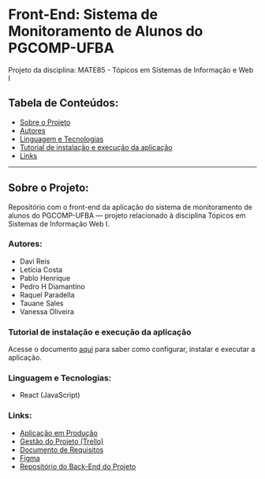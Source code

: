 ﻿# Front-End: Sistema de Monitoramento de Alunos do PGCOMP-UFBA

Projeto da disciplina: MATE85 - Tópicos em Sistemas de Informação e Web I

## Tabela de Conteúdos:

- [Sobre o Projeto](#sobre-o-projeto)
- [Autores](#autores)
- [Linguagem e Tecnologias](#linguagem-e-tecnologias)
- [Tutorial de instalação e execução da aplicação](#tutorial-de-instala%C3%A7%C3%A3o-e-execu%C3%A7%C3%A3o-da-aplica%C3%A7%C3%A3o)
- [Links](#links)

<hr>

## Sobre o Projeto:

Repositório com o front-end da aplicação do sistema de monitoramento de alunos do PGCOMP-UFBA — projeto relacionado à disciplina Tópicos em Sistemas de Informação Web I.

### Autores:

- Davi Reis
- Letícia Costa
- Pablo Henrique
- Pedro H Diamantino
- Raquel Paradella
- Tauane Sales
- Vanessa Oliveira

### Tutorial de instalação e execução da aplicação

Acesse o documento [aqui](https://docs.google.com/document/d/1YcuaeqOL8hw_qZtkXWW5xiz_TFoLFvJ-SSdYZ21bH0w/edit) para saber como configurar, instalar e executar a aplicação.

### Linguagem e Tecnologias:

- React (JavaScript)

### Links:

- [Aplicação em Produção](https://front.mate85.tauane.artadevs.tech)
- [Gestão do Projeto (Trello)](https://trello.com/templates/project-management/gestão-de-projetos-fn73Cyyt)
- [Documento de Requisitos](https://docs.google.com/document/d/1pyL5qi0StpbdY4Hxs0oPhLO5XkQL6UaDdRmx9OWwfYU/edit)
- [Figma](https://www.figma.com/file/QzQO76oFpBcMDePKnyhh2b/Figma-basics?type=design&node-id=621-44&mode=design&t=KEnbQcJLPGA2aSEh-0)
- [Repositório do Back-End do Projeto](https://github.com/tauanesales/BACK-MATE85-Topicos-em-sistemas-de-informacao-e-web-i)
